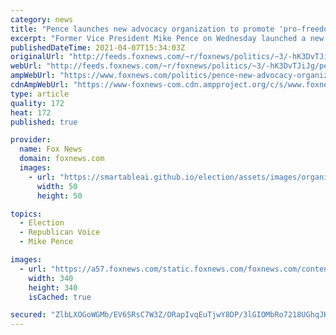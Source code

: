 ```yaml
---
category: news
title: "Pence launches new advocacy organization to promote 'pro-freedom policies of the last four years'"
excerpt: "Former Vice President Mike Pence on Wednesday launched a new policy and advocacy organization to promote \"pro-freedom policies of the last four years,\" featuring an advisory board of nearly a dozen Trump-era alumni."
publishedDateTime: 2021-04-07T15:34:03Z
originalUrl: "http://feeds.foxnews.com/~r/foxnews/politics/~3/-hK3DvTJiJg/pence-new-advocacy-organization-pro-freedom-policies"
webUrl: "http://feeds.foxnews.com/~r/foxnews/politics/~3/-hK3DvTJiJg/pence-new-advocacy-organization-pro-freedom-policies"
ampWebUrl: "https://www.foxnews.com/politics/pence-new-advocacy-organization-pro-freedom-policies.amp"
cdnAmpWebUrl: "https://www-foxnews-com.cdn.ampproject.org/c/s/www.foxnews.com/politics/pence-new-advocacy-organization-pro-freedom-policies.amp"
type: article
quality: 172
heat: 172
published: true

provider:
  name: Fox News
  domain: foxnews.com
  images:
    - url: "https://smartableai.github.io/election/assets/images/organizations/foxnews.com-50x50.jpg"
      width: 50
      height: 50

topics:
  - Election
  - Republican Voice
  - Mike Pence

images:
  - url: "https://a57.foxnews.com/static.foxnews.com/foxnews.com/content/uploads/2020/10/340/340/brooke-singman-headshot.jpg?ve=1&tl=1"
    width: 340
    height: 340
    isCached: true

secured: "ZlbLXOGoWGMb/EV6SRsC7W3Z/ORapIvqEuTjwY8DP/3lGIOMbRo7218UGhqJKsPwuRUzdM1ehA9CLQNBfSfLz7BI5eN4NUdFpQoBiJnrgKaRKMW/lxX86hdptXo2u+GB+AEiFGpUXbmnvscXW4ORYvjpw5gYNtQtoH5k5x/8VzidyZq1ofOPVmJLeMDnOAcgCrFsT+uZwsmQQHvZrDz3fRhniSJTzfqFBDLMguH8rxQeBRCO/TsvLbzREppDr6iB3Z/QvImHENCOLULiCv04IKKT3EQxtInokmzyn1cgNDosEc8ncTD47gujv8zqJXT2QQyDqg5y8x1UYJPuZqUnxPyHHnFPFLRj5ngjnsRP/84=;3rmHqJmTW13YHkjIkO3VqA=="
---
```



